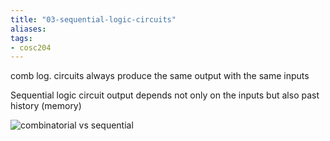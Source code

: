 ```yaml
---
title: "03-sequential-logic-circuits"
aliases: 
tags: 
- cosc204
---
```


comb log. circuits always produce the same output with the same inputs

Sequential logic circuit output depends not only on the inputs but also past history (memory)

![combinatorial vs sequential](https://i.imgur.com/GbfAZ4c.png)




